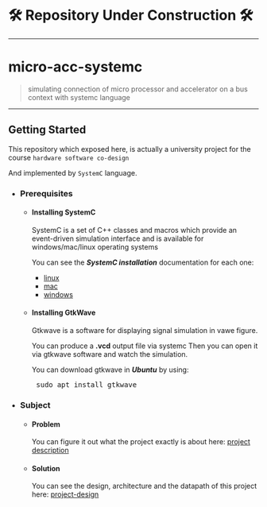 # **🛠️ Repository Under Construction 🛠️**

<hr />

# micro-acc-systemc
> simulating connection of micro processor and accelerator on a bus context with systemc language 

<hr />

## Getting Started
This repository which exposed here, is actually a university project for the course `hardware software co-design`

And implemented by `SystemC` language.

- ### Prerequisites
  - #### Installing SystemC
  
    SystemC is a set of C++ classes and macros which provide an event-driven simulation interface and is available for windows/mac/linux operating systems
    
    You can see the ***SystemC installation*** documentation for each one:
    
      - [linux]()
      - [mac]()
      - [windows]()
      
  - #### Installing GtkWave
    
    Gtkwave is a software for displaying signal simulation in vawe figure.
    
    You can produce a **.vcd** output file via systemc
    Then you can open it via gtkwave software and watch the simulation.
    
    You can download gtkwave in ***Ubuntu*** by using:
    
    <pre> sudo apt install gtkwave </pre>
    
- ### Subject
  - #### Problem
    
    You can figure it out what the project exactly is about here: [project description]()
    
  - #### Solution
    
    You can see the design, architecture and the datapath of this project here: [project-design]() 
      
    
    
